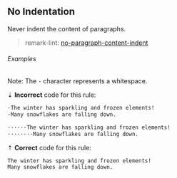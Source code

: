 ## No Indentation

Never indent the content of paragraphs.

> remark-lint: [no-paragraph-content-indent][remark-lint-no-paragraph-content-indent]

###### Examples

Note: The `·` character represents a whitespace.

⇣ **Incorrect** code for this rule:

<!-- prettier-ignore-start -->

```markdown
·The winter has sparkling and frozen elements!
·Many snowflakes are falling down.
```

```markdown
······The winter has sparkling and frozen elements!
········Many snowflakes are falling down.
```

<!-- prettier-ignore-end -->

⇡ **Correct** code for this rule:

```markdown
The winter has sparkling and frozen elements!
Many snowflakes are falling down.
```

[remark-lint-no-paragraph-content-indent]: https://github.com/remarkjs/remark-lint/tree/main/packages/remark-lint-no-paragraph-content-indent
